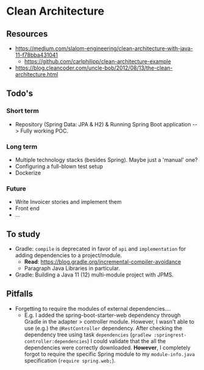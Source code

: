 # Clean Architecture

## Resources
- https://medium.com/slalom-engineering/clean-architecture-with-java-11-f78bba431041
    - https://github.com/carlphilipp/clean-architecture-example
- https://blog.cleancoder.com/uncle-bob/2012/08/13/the-clean-architecture.html

## Todo's
### Short term
- Repository (Spring Data: JPA & H2) & Running Spring Boot application --> Fully working POC.

### Long term
- Multiple technology stacks (besides Spring). Maybe just a 'manual' one?
- Configuring a full-blown test setup
- Dockerize

### Future
- Write Invoicer stories and implement them
- Front end
- ...

## To study
- Gradle: `compile` is deprecated in favor of `api` and `implementation` for adding dependencies to a project/module.
    - **Read**: https://blog.gradle.org/incremental-compiler-avoidance
    - Paragraph Java Libraries in particular.
- Gradle: Building a  Java 11 (12) multi-module project with JPMS.

## Pitfalls
- Forgetting to require the modules of external dependencies....
    - E.g. I added the spring-boot-starter-web dependency through Gradle in the adapter > controller module. 
    However, I wasn't able to use (e.g.) the `@RestController` dependency. After checking the dependency tree 
    using task `dependencies` (`gradlew :springrest-controller:dependencies`) I could validate that the all the 
    dependencies were correctly downloaded. **However**, I completely forgot to require the specific Spring 
    module to my `module-info.java` specification (`require spring.web;`).